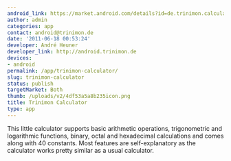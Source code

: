```yaml
---
android_link: https://market.android.com/details?id=de.trinimon.calculator&feature=search_result
author: admin
categories: app
contact: android@trinimon.de
date: '2011-06-18 00:53:24'
developer: André Heuner
developer_link: http://android.trinimon.de
devices: 
- android
permalink: /app/trinimon-calculator/
slug: trinimon-calculator
status: publish
targetMarket: Both
thumb: /uploads/v2/4df53a5a8b235icon.png
title: Trinimon Calculator
type: app
---
```


This little calculator supports basic arithmetic operations, trigonometric and logarithmic functions, binary, octal and hexadecimal calculations and comes along with 40 constants. Most features are self-explanatory as the calculator works pretty similar as a usual calculator. 
